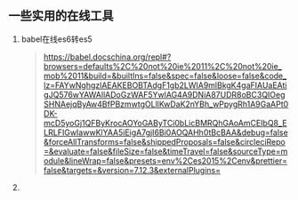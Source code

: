 ## 一些实用的在线工具



1. babel在线es6转es5

   > https://babel.docschina.org/repl#?browsers=defaults%2C%20not%20ie%2011%2C%20not%20ie_mob%2011&build=&builtIns=false&spec=false&loose=false&code_lz=FAYwNghgzlAEAKEBOBTAdgF1gb2LWIA9mlBkgK4gaFIAUaEAtigJQ576wYAWAllADoGzWAF5YwlAG4A9DNiA87UDR8oBC3QIOegSHNAejqByAw4BfPBzmwtgOLllKwDaK2nYBh_wPpygRh1A9GaAPt0DK-mcD5yoGj1QFByKrocAOYoGAByTCi0bLicBMRQhGAoAmCEIbQ8_ELRLFIGwIawwKlYAA5iEigA7gjI6Bi0AOQAHh0tBcBAA&debug=false&forceAllTransforms=false&shippedProposals=false&circleciRepo=&evaluate=false&fileSize=false&timeTravel=false&sourceType=module&lineWrap=false&presets=env%2Ces2015%2Cenv&prettier=false&targets=&version=7.12.3&externalPlugins=

2. 

   